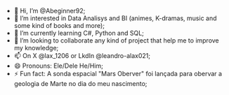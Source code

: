 - 👋 Hi, I’m @Abeginner92;
- 👀 I’m interested in Data Analisys and BI (animes, K-dramas, music and some kind of books and more);
- 🌱 I’m currently learning C#, Python and SQL;
- 💞️ I’m looking to collaborate any kind of project that help me to improve my knowledge;
- 📫 On X @lax_1206 or LkdIn @leandro-alax021;
- 😄 Pronouns: Ele/Dele He/Him;
- ⚡ Fun fact: A sonda espacial "Mars Oberver" foi lançada para obervar a geologia de Marte no dia do meu nascimento;

<!---
Abeginner92/Abeginner92 is a ✨ special ✨ repository because its `README.md` (this file) appears on your GitHub profile.
You can click the Preview link to take a look at your changes.
--->
